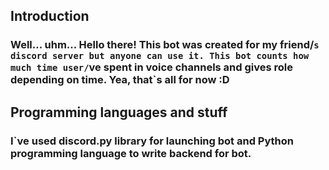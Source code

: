 ## Introduction
### Well... uhm... Hello there! This bot was created for my friend/`s discord server but anyone can use it. This bot counts how much time user/`ve spent in voice channels and gives role depending on time. Yea, that`s all for now :D
## Programming languages and stuff
### I`ve used discord.py library for launching bot and Python programming language to write backend for bot.
